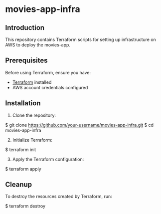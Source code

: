# movies-app-infra

## Introduction

This repository contains Terraform scripts for setting up infrastructure on AWS to deploy the movies-app.

## Prerequisites

Before using Terraform, ensure you have:

- [Terraform](https://www.terraform.io/) installed
- AWS account credentials configured

## Installation

1. Clone the repository:

$ git clone https://github.com/your-username/movies-app-infra.git
$ cd movies-app-infra


2. Initialize Terraform:

$ terraform init


3. Apply the Terraform configuration:

$ terraform apply


## Cleanup

To destroy the resources created by Terraform, run:

$ terraform destroy
